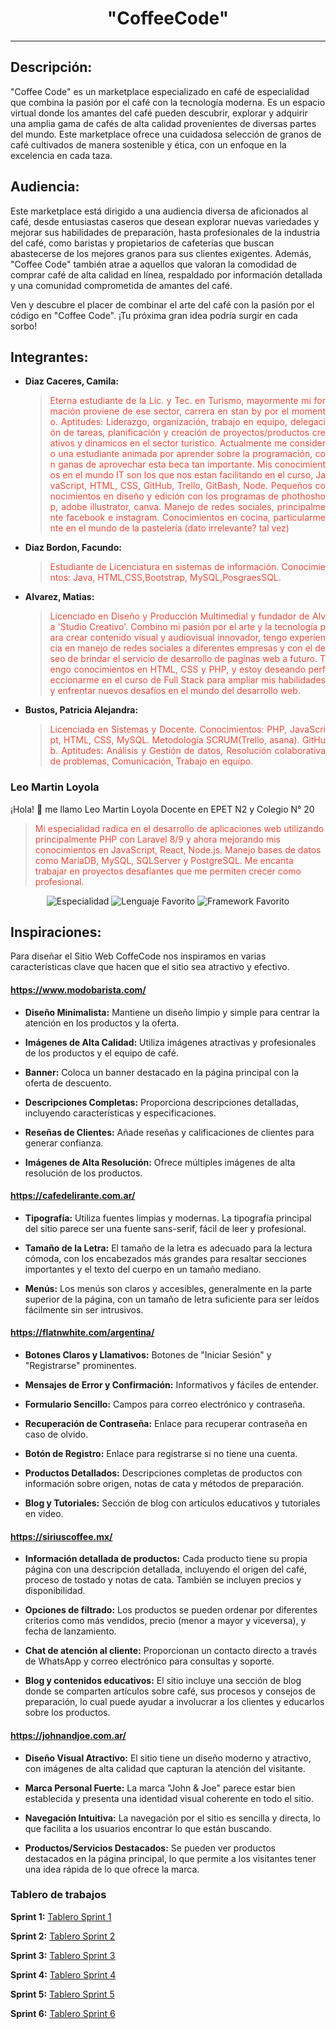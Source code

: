 # <div align="center">"CoffeeCode"</div>
---
## Descripción:

"Coffee Code" es un marketplace especializado en café de especialidad que combina la pasión por el café con la tecnología moderna. Es un espacio virtual donde los amantes del café pueden descubrir, explorar y adquirir una amplia gama de cafés de alta calidad provenientes de diversas partes del mundo. Este marketplace ofrece una cuidadosa selección de granos de café cultivados de manera sostenible y ética, con un enfoque en la excelencia en cada taza.

## Audiencia:

Este marketplace está dirigido a una audiencia diversa de aficionados al café, desde entusiastas caseros que desean explorar nuevas variedades y mejorar sus habilidades de preparación, hasta profesionales de la industria del café, como baristas y propietarios de cafeterías que buscan abastecerse de los mejores granos para sus clientes exigentes. Además, "Coffee Code" también atrae a aquellos que valoran la comodidad de comprar café de alta calidad en línea, respaldado por información detallada y una comunidad comprometida de amantes del café.

Ven y descubre el placer de combinar el arte del café con la pasión por el código en "Coffee Code". ¡Tu próxima gran idea podría surgir en cada sorbo!

## Integrantes:

- **Diaz Caceres, Camila:** <blockquote><p style="color:#e74c3c; overflow-wrap: break-word; word-break: break-all;white-space: normal; text-align: justify;"> Eterna estudiante de la Lic. y Tec. en Turismo, mayormente mi formación proviene de ese sector, carrera en stan by por el momento. Aptitudes: Liderazgo, organización, trabajo en equipo, delegación de tareas, planificación y creación de proyectos/productos creativos y dinamicos en el sector turistico. Actualmente me considero una estudiante animada por aprender sobre la programación, con ganas de aprovechar esta beca tan importante. Mis conocimientos en el mundo IT son los que nos estan facilitando en el curso, JavaScript, HTML, CSS, GitHub, Trello, GitBash, Node. Pequeños conocimientos en diseño y edición con los programas de phothoshop, adobe illustrator, canva. Manejo de redes sociales, principalmente facebook e instagram. Conocimientos en cocina, particularmente en el mundo de la pastelería (dato irrelevante? tal vez)
- **Diaz Bordon, Facundo:**
     <blockquote><p style="color:#e74c3c; overflow-wrap: break-word; word-break: break-all;white-space: normal; text-align: justify;"> Estudiante de Licenciatura en sistemas de información. Conocimientos: Java, HTML,CSS,Bootstrap, MySQL,PosgraesSQL.</p></blockquote>
- **Alvarez, Matias:** <blockquote><p style="color:#e74c3c; overflow-wrap: break-word; word-break: break-all;white-space: normal; text-align: justify;">Licenciado en Diseño y Producción Multimedial y fundador de Alva 'Studio Creativo'. Combino mi pasión por el arte y la tecnología para crear contenido visual y audiovisual innovador, tengo experiencia en manejo de redes sociales a diferentes empresas y con el deseo de brindar el servicio de desarrollo de paginas web a futuro. Tengo conocimientos en HTML, CSS y PHP, y estoy deseando perfeccionarme en el curso de Full Stack para ampliar mis habilidades y enfrentar nuevos desafíos en el mundo del desarrollo web. 
     </blockquote>
- **Bustos, Patricia Alejandra:** 
     <blockquote><p style="color:#e74c3c; overflow-wrap: break-word; word-break: break-all;white-space: normal; text-align: justify;"> Licenciada en Sistemas y Docente. Conocimientos: PHP, JavaScript, HTML, CSS, MySQL. Metodología SCRUM(Trello, asana). GitHub. Aptitudes: Análisis y Gestión de datos, Resolución colaborativa de problemas, Comunicación, Trabajo en equipo.</p></blockquote>


### Leo Martin Loyola

¡Hola! 👋 me llamo Leo Martin Loyola
Docente en EPET N2 y Colegio N° 20

<article style="border: 1px solid dashed;">
  <blockquote>
    <p style="color: #e74c3c;">
    Mi especialidad radica en el desarrollo de aplicaciones web utilizando principalmente PHP con Laravel 8/9 y ahora mejorando mis conocimientos en JavaScript, React, Node.js. Manejo bases de datos como MariaDB, MySQL, SQLServer y PostgreSQL. Me encanta trabajar en proyectos desafiantes que me permiten crecer como profesional.
    </p>
  </blockquote>
  <p align="center">
    <img src="https://img.shields.io/badge/Especialidad-Desarrollador%20Full%20Stack-blueviolet?style=for-the-badge&logo=appveyor" alt="Especialidad">
    <img src="https://img.shields.io/badge/Lenguaje%20Favorito-JavaScript-yellow?style=for-the-badge&logo=javascript" alt="Lenguaje Favorito">
    <img src="https://img.shields.io/badge/Framework%20Favorito-React-blue?style=for-the-badge&logo=react" alt="Framework Favorito">
  </p>
</article>

## Inspiraciones:

Para diseñar el Sitio Web CoffeCode nos inspiramos en varias características clave que hacen que el sitio sea atractivo y efectivo.

#### https://www.modobarista.com/

- **Diseño Minimalista:** Mantiene un diseño limpio y simple para centrar la atención en los productos y la oferta.

- **Imágenes de Alta Calidad:** Utiliza imágenes atractivas y profesionales de los productos y el equipo de café.

- **Banner:** Coloca un banner destacado en la página principal con la oferta de descuento.

- **Descripciones Completas:** Proporciona descripciones detalladas, incluyendo características y especificaciones.

- **Reseñas de Clientes:** Añade reseñas y calificaciones de clientes para generar confianza.

- **Imágenes de Alta Resolución:** Ofrece múltiples imágenes de alta resolución de los productos.

#### https://cafedelirante.com.ar/

- **Tipografía:** Utiliza fuentes limpias y modernas. La tipografía principal del sitio parece ser una fuente sans-serif, fácil de leer y profesional.

- **Tamaño de la Letra:** El tamaño de la letra es adecuado para la lectura cómoda, con los encabezados más grandes para resaltar secciones importantes y el texto del cuerpo en un tamaño mediano.

- **Menús:** Los menús son claros y accesibles, generalmente en la parte superior de la página, con un tamaño de letra suficiente para ser leídos fácilmente sin ser intrusivos.

#### https://flatnwhite.com/argentina/

- **Botones Claros y Llamativos:** Botones de "Iniciar Sesión" y "Registrarse" prominentes.

- **Mensajes de Error y Confirmación:** Informativos y fáciles de entender.

- **Formulario Sencillo:** Campos para correo electrónico y contraseña.

- **Recuperación de Contraseña:** Enlace para recuperar contraseña en caso de olvido.

- **Botón de Registro:** Enlace para registrarse si no tiene una cuenta.

- **Productos Detallados:** Descripciones completas de productos con información sobre origen, notas de cata y métodos de preparación.

- **Blog y Tutoriales:** Sección de blog con artículos educativos y tutoriales en video.

#### https://siriuscoffee.mx/

- **Información detallada de productos:** Cada producto tiene su propia página con una descripción detallada, incluyendo el origen del café, proceso de tostado y notas de cata. También se incluyen precios y disponibilidad.

- **Opciones de filtrado:** Los productos se pueden ordenar por diferentes criterios como más vendidos, precio (menor a mayor y viceversa), y fecha de lanzamiento.

- **Chat de atención al cliente:** Proporcionan un contacto directo a través de WhatsApp y correo electrónico para consultas y soporte.

- **Blog y contenidos educativos:** El sitio incluye una sección de blog donde se comparten artículos sobre café, sus procesos y consejos de preparación, lo cual puede ayudar a involucrar a los clientes y educarlos sobre los productos.

#### https://johnandjoe.com.ar/

- **Diseño Visual Atractivo:** El sitio tiene un diseño moderno y atractivo, con imágenes de alta calidad que capturan la atención del visitante.

- **Marca Personal Fuerte:** La marca "John & Joe" parece estar bien establecida y presenta una identidad visual coherente en todo el sitio.

- **Navegación Intuitiva:** La navegación por el sitio es sencilla y directa, lo que facilita a los usuarios encontrar lo que están buscando.

- **Productos/Servicios Destacados:** Se pueden ver productos destacados en la página principal, lo que permite a los visitantes tener una idea rápida de lo que ofrece la marca.

### Tablero de trabajos

**Sprint 1:** [Tablero Sprint 1](https://trello.com/invite/b/AHfLMFiX/ATTIa6ef7f18dd87e537f96575972e89c7832CF58050/tablero-sprint-1)

**Sprint 2:** [Tablero Sprint 2](https://trello.com/b/79ktccvd/sprint-2)

**Sprint 3:** [Tablero Sprint 3](https://trello.com/b/VnmkO4Hi/sprint-3)

**Sprint 4:** [Tablero Sprint 4](https://trello.com/b/5SIOtfqt/sprint-4)

**Sprint 5:** [Tablero Sprint 5](https://trello.com/b/oeMed95u/sprint-5)

**Sprint 6:** [Tablero Sprint 6](https://trello.com/b/cSThc3dH/sprint-6)